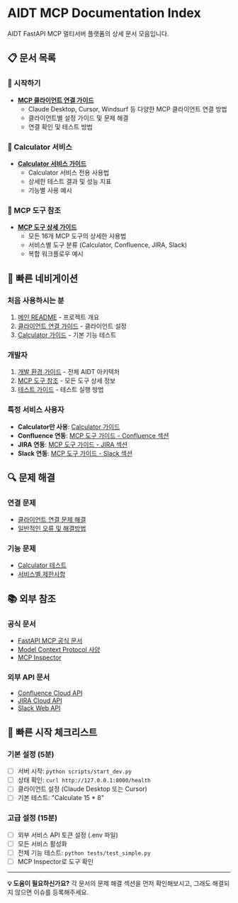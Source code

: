 # AIDT MCP Documentation Index

AIDT FastAPI MCP 멀티서버 플랫폼의 상세 문서 모음입니다.

## 📋 문서 목록

### 🚀 시작하기
- **[MCP 클라이언트 연결 가이드](./MCP_CLIENT_SETUP.md)**
  - Claude Desktop, Cursor, Windsurf 등 다양한 MCP 클라이언트 연결 방법
  - 클라이언트별 설정 가이드 및 문제 해결
  - 연결 확인 및 테스트 방법

### 🧮 Calculator 서비스
- **[Calculator 서비스 가이드](./README_CALCULATOR.md)**
  - Calculator 서비스 전용 사용법
  - 상세한 테스트 결과 및 성능 지표
  - 기능별 사용 예시

### 🔧 MCP 도구 참조
- **[MCP 도구 상세 가이드](./MCP_TOOLS.md)**
  - 모든 16개 MCP 도구의 상세한 사용법
  - 서비스별 도구 분류 (Calculator, Confluence, JIRA, Slack)
  - 복합 워크플로우 예시

## 🎯 빠른 네비게이션

### 처음 사용하시는 분
1. [메인 README](../README.md) - 프로젝트 개요
2. [클라이언트 연결 가이드](./MCP_CLIENT_SETUP.md) - 클라이언트 설정
3. [Calculator 가이드](./README_CALCULATOR.md) - 기본 기능 테스트

### 개발자
1. [개발 환경 가이드](../CLAUDE.md) - 전체 AIDT 아키텍처
2. [MCP 도구 참조](./MCP_TOOLS.md) - 모든 도구 상세 정보
3. [테스트 가이드](../tests/) - 테스트 실행 방법

### 특정 서비스 사용자
- **Calculator만 사용**: [Calculator 가이드](./README_CALCULATOR.md)
- **Confluence 연동**: [MCP 도구 가이드 - Confluence 섹션](./MCP_TOOLS.md#-confluence-도구들-api-토큰-필요)
- **JIRA 연동**: [MCP 도구 가이드 - JIRA 섹션](./MCP_TOOLS.md#-jira-도구들-api-토큰-필요)
- **Slack 연동**: [MCP 도구 가이드 - Slack 섹션](./MCP_TOOLS.md#-slack-도구들-봇-토큰-필요)

## 🔍 문제 해결

### 연결 문제
- [클라이언트 연결 문제 해결](./MCP_CLIENT_SETUP.md#-문제-해결)
- [일반적인 오류 및 해결방법](./MCP_CLIENT_SETUP.md#일반적인-오류-및-해결방법)

### 기능 문제
- [Calculator 테스트](./README_CALCULATOR.md#-테스트-및-검증)
- [서비스별 제한사항](./MCP_TOOLS.md#-도구-성능-및-제한사항)

## 📚 외부 참조

### 공식 문서
- [FastAPI MCP 공식 문서](https://fastapi-mcp.tadata.com/)
- [Model Context Protocol 사양](https://modelcontextprotocol.io/)
- [MCP Inspector](https://github.com/modelcontextprotocol/inspector)

### 외부 API 문서
- [Confluence Cloud API](https://developer.atlassian.com/cloud/confluence/rest/v2/)
- [JIRA Cloud API](https://developer.atlassian.com/cloud/jira/platform/rest/v3/)
- [Slack Web API](https://api.slack.com/web)

## 🚀 빠른 시작 체크리스트

### 기본 설정 (5분)
- [ ] 서버 시작: `python scripts/start_dev.py`
- [ ] 상태 확인: `curl http://127.0.0.1:8000/health`
- [ ] 클라이언트 설정 (Claude Desktop 또는 Cursor)
- [ ] 기본 테스트: "Calculate 15 * 8"

### 고급 설정 (15분)
- [ ] 외부 서비스 API 토큰 설정 (.env 파일)
- [ ] 모든 서비스 활성화
- [ ] 전체 기능 테스트: `python tests/test_simple.py`
- [ ] MCP Inspector로 도구 확인

---

**💡 도움이 필요하신가요?** 각 문서의 문제 해결 섹션을 먼저 확인해보시고, 그래도 해결되지 않으면 이슈를 등록해주세요.